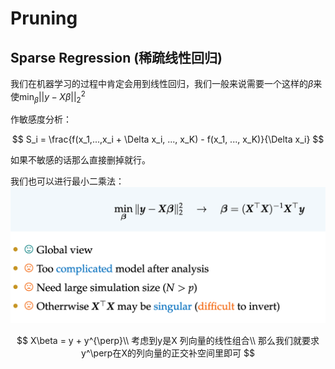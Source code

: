 # Pruning

## Sparse Regression (稀疏线性回归)

我们在机器学习的过程中肯定会用到线性回归，我们一般来说需要一个这样的$\beta$来使$\min_\beta ||y - X\beta||_2^2$

作敏感度分析：

$$
S_i = \frac{f(x_1,...,x_i + \Delta x_i, ..., x_K) - f(x_1, ..., x_K)}{\Delta x_i}
$$

如果不敏感的话那么直接删掉就行。


我们也可以进行最小二乘法：
![uiu](../pictures/image%20copy%2013.png)

$$
X\beta = y + y^{\perp}\\
考虑到y是X 列向量的线性组合\\
那么我们就要求y^\perp在X的列向量的正交补空间里即可
$$
